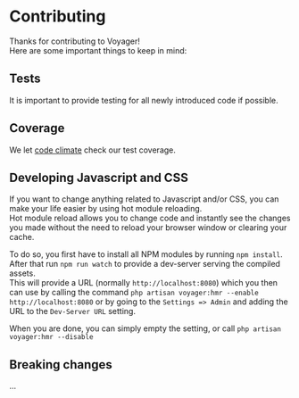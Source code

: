 # Contributing

Thanks for contributing to Voyager!  
Here are some important things to keep in mind:

## Tests

It is important to provide testing for all newly introduced code if possible.

## Coverage

We let [code climate](https://codeclimate.com/github/voyager-admin/voyager) check our test coverage.  

## Developing Javascript and CSS

If you want to change anything related to Javascript and/or CSS, you can make your life easier by using hot module reloading.  
Hot module reload allows you to change code and instantly see the changes you made without the need to reload your browser window or clearing your cache.


To do so, you first have to install all NPM modules by running `npm install`.  
After that run `npm run watch` to provide a dev-server serving the compiled assets.  
This will provide a URL (normally `http://localhost:8080`) which you then can use by calling the command `php artisan voyager:hmr --enable http://localhost:8080` or by going to the `Settings => Admin` and adding the URL to the `Dev-Server URL` setting.  

When you are done, you can simply empty the setting, or call `php artisan voyager:hmr --disable`

## Breaking changes

...